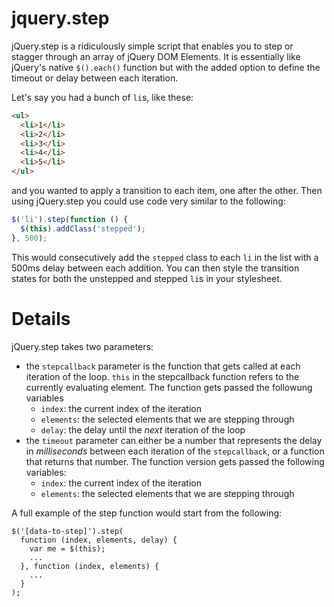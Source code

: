 jquery.step
===========

jQuery.step is a ridiculously simple script that enables you to step or stagger through an array of jQuery DOM Elements.
It is essentially like jQuery's native `$().each()` function but with the added option to define the timeout or delay between
each iteration.

Let's say you had a bunch of `li`s, like these:

```html
<ul>
  <li>1</li>
  <li>2</li>
  <li>3</li>
  <li>4</li>
  <li>5</li>
</ul>
```

and you wanted to apply a transition to each item, one after the other.
Then using jQuery.step you could use code very similar to the following:

```javascript
$('li').step(function () {
  $(this).addClass('stepped');
}, 500);
```

This would consecutively add the `stepped` class to each `li` in the list with a 500ms delay between each addition.
You can then style the transition states for both the unstepped and stepped `li`s in your stylesheet.


Details
======

jQuery.step takes two parameters:

- the `stepcallback` parameter is the function that gets called at each iteration of the loop.  `this` in the stepcallback function refers to the currently evaluating element. The function gets passed the followung variables
  - `index`: the current index of the iteration
  - `elements`: the selected elements that we are stepping through
  - `delay`: the delay until the *next* iteration of the loop
- the `timeout` parameter can either be a number that represents the delay in *milliseconds* between each iteration of the `stepcallback`, or a function that returns that number. The function version gets passed the following variables:
  - `index`: the current index of the iteration
  - `elements`: the selected elements that we are stepping through
  
A full example of the step function would start from the following:

```
$('[data-to-step]').step(
  function (index, elements, delay) {
    var me = $(this);
    ...
  }, function (index, elements) {
    ...
  }
);
```